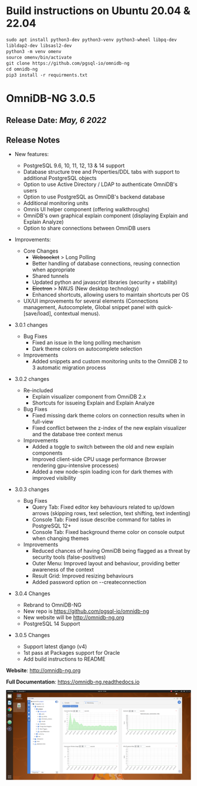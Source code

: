 

# Build instructions on Ubuntu 20.04 & 22.04
```
sudo apt install python3-dev python3-venv python3-wheel libpq-dev libldap2-dev libsasl2-dev
python3 -m venv omenv
source omenv/bin/activate
git clone https://github.com/pgsql-io/omnidb-ng
cd omnidb-ng
pip3 install -r requirments.txt
```

# OmniDB-NG 3.0.5

## Release Date: *May, 6 2022*

## Release Notes

- New features:
  - PostgreSQL 9.6, 10, 11, 12, 13 & 14 support
  - Database structure tree and Properties/DDL tabs with support to additional PostgreSQL objects
  - Option to use Active Directory / LDAP to authenticate OmniDB's users
  - Option to use PostgreSQL as OmniDB's backend database
  - Additional monitoring units
  - Omnis UI helper component (offering walkthroughs)
  - OmniDB's own graphical explain component (displaying Explain and Explain Analyze)
  - Option to share connections between OmniDB users


- Improvements:
  - Core Changes
    - ~~Websocket~~ > Long Polling
    - Better handling of database connections, reusing connection when appropriate
    - Shared tunnels
    - Updated python and javascript libraries (security + stability)
    - ~~Electron~~ > NWJS (New desktop technology)
    - Enhanced shortcuts, allowing users to maintain shortcuts per OS
  - UX/UI improvements for several elements (Connections management, Autocomplete, Global snippet panel with quick-[save/load], contextual menus).

- 3.0.1 changes
  - Bug Fixes
    - Fixed an issue in the long polling mechanism
    - Dark theme colors on autocomplete selection
  - Improvements
    - Added snippets and custom monitoring units to the OmniDB 2 to 3 automatic migration process

- 3.0.2 changes
  - Re-included
    - Explain visualizer component from OmniDB 2.x
    - Shortcuts for issueing Explain and Explain Analyze
  - Bug Fixes
    - Fixed missing dark theme colors on connection results when in full-view
    - Fixed conflict between the z-index of the new explain visualizer and the database tree context menus
  - Improvements
    - Added a toggle to switch between the old and new explain components
    - Improved client-side CPU usage performance (browser rendering gpu-intensive processes)
    - Added a new node-spin loading icon for dark themes with improved visibility

- 3.0.3 changes
  - Bug Fixes
    - Query Tab: Fixed editor key behaviours related to up/down arrows (skipping rows, text selection, text shifting, text indenting)
    - Console Tab: Fixed issue describe command for tables in PostgreSQL 12+
    - Console Tab: Fixed background theme color on console output when changing themes
  - Improvements
    - Reduced chances of having OmniDB being flagged as a threat by security tools (false-positives)
    - Outer Menu: Improved layout and behaviour, providing better awareness of the context
    - Result Grid: Improved resizing behaviours
    - Added password option on --createconnection

- 3.0.4 Changes
  - Rebrand to OmniDB-NG
  - New repo is https://github.com/pgsql-io/omnidb-ng
  - New website will be http://omnidb-ng.org
  - PostgreSQL 14 Support

- 3.0.5 Changes
  - Support latest django (v4)
  - 1st pass at Packages support for Oracle
  - Add build instructions to README




**Website**: http://omnidb-ng.org

**Full Documentation**: https://omnidb-ng.readthedocs.io

![](https://raw.githubusercontent.com/OmniDB/doc/master/img/omnidb_3/dashboard.png)
